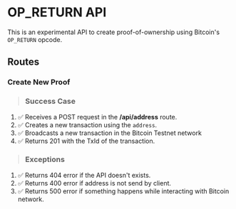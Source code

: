 # OP_RETURN API

This is an experimental API to create proof-of-ownership using Bitcoin's `OP_RETURN` opcode.

## Routes

### Create New Proof

> ### Success Case
1. ✅ Receives a POST request in the **/api/address** route.
2. ✅ Creates a new transaction using the `address`.
3. ✅ Broadcasts a new transaction in the Bitcoin Testnet network
4. ✅ Returns 201 with the TxId of the transaction.

> ### Exceptions
1. ✅ Returns 404 error if the API doesn't exists.
2. ✅ Returns 400 error if address is not send by client.
3. ✅ Returns 500 error if something happens while interacting with Bitcoin network.
